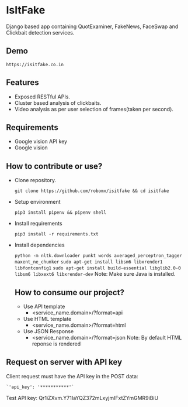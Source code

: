 # IsItFake

Django based app containing QuotExaminer, FakeNews, FaceSwap and Clickbait detection services.

## Demo

    https://isitfake.co.in

## Features
* Exposed RESTful APIs.
* Cluster based analysis of clickbaits.
* Video analysis as per user selection of frames(taken per second).


## Requirements

* Google vision API key
* Google vision

## How to contribute or use?
* Clone repository.

    `git clone https://github.com/robomx/isitfake && cd isitfake`
* Setup environment

    `pip3 install pipenv && pipenv shell`
* Install requirements

    `pip3 install -r requirements.txt`
* Install dependencies
    
    `python -m nltk.downloader punkt words averaged_perceptron_tagger maxent_ne_chunker`
    `sudo apt-get install libsm6 libxrender1 libfontconfig1`
    `sudo apt-get install build-essential libglib2.0-0 libsm6 libxext6 libxrender-dev`
    Note: Make sure Java is installed.



    ## How to consume our project?
    * Use API template
        * <service_name.domain>/?format=api
    * Use HTML template
        * <service_name.domain>/?format=html
    * Use JSON Response
        * <service_name.domain>/?format=json
    Note: By default HTML reponse is rendered


## Request on server with API key
Client request must have the API key in the POST data:

    `'api_key': '***********'`
Test API key: Qr1iZXvm.Y71IaYQZ372mLxyjmIFxtZYmGMR9iBiU
